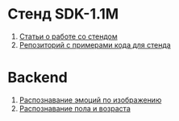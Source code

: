 # Cтенд SDK-1.1M
1. [Статьи о работе со стендом](http://cs-blog.ru/tag/sdk-1-1m/page/2/)
2. [Репозиторий с примерами кода для стенда](https://github.com/lmtspbru/SDK-1.1M)
  
  
# Backend
1. [Распознавание эмоций по изображению](https://github.com/thoughtworksarts/EmoPy)
2. [Распознавание пола и возраста](https://github.com/mowshon/age-and-gender)
